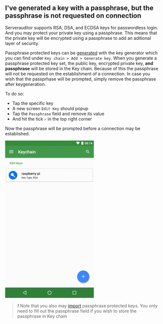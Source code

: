 ## I've generated a key with a passphrase, but the passphrase is not requested on connection

Serverauditor supports RSA, DSA, and ECDSA keys for passwordless login. And you may protect your private key using a passphrase. This means that the private key will be encrypted using a passphrase to add an aditional layer of security.

Passphrase protected keys can be [generated](../../features/keychain.md#generate-a-key) with the key generator which you can find under `Key chain > Add > Generate key`. When you generate a passphrase protected key set, the public key, encrypted private key, **and passphrase** will be stored in the Key chain. Because of this the passphrase will not be requested on the establishment of a connection. In case you wish that the passprhase will be prompted, simply remove the passphrase after keygeneration.

To do so:
* Tap the specific key 
* A new screen `Edit Key` should popup
* Tap the `Passphrase` field and remove its value
* And hit the tick `✓` in the top right corner

Now the passphrase will be prompted before a connection may be established.

![Remove the value of the passphrase field](../../images/screenshots/passphrase-prompt.gif)


> ***!*** Note that you also may [import](../../features/keychain.md#import-keys) passphrase protected keys. You only need to fill out the passphrase field if you wish to store the passphrase in Key chain